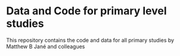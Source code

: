 #  Data and Code for primary level studies

This repository contains the code and data for all primary studies by Matthew B Jané and colleagues

